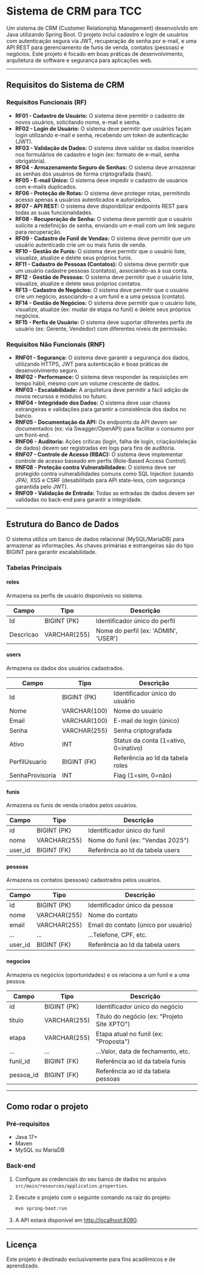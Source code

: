# Sistema de CRM para TCC

Um sistema de CRM (Customer Relationship Management) desenvolvido em Java utilizando Spring Boot. O projeto inclui cadastro e login de usuários com autenticação segura via JWT, recuperação de senha por e-mail, e uma API REST para gerenciamento de funis de venda, contatos (pessoas) e negócios. Este projeto é focado em boas práticas de desenvolvimento, arquitetura de software e segurança para aplicações web.

---

## Requisitos do Sistema de CRM

### Requisitos Funcionais (RF)

- **RF01 - Cadastro de Usuário:** O sistema deve permitir o cadastro de novos usuários, solicitando nome, e-mail e senha.
- **RF02 - Login de Usuário:** O sistema deve permitir que usuários façam login utilizando e-mail e senha, recebendo um token de autenticação (JWT).
- **RF03 - Validação de Dados:** O sistema deve validar os dados inseridos nos formulários de cadastro e login (ex: formato de e-mail, senha obrigatória).
- **RF04 - Armazenamento Seguro de Senhas:** O sistema deve armazenar as senhas dos usuários de forma criptografada (hash).
- **RF05 - E-mail Único:** O sistema deve impedir o cadastro de usuários com e-mails duplicados.
- **RF06 - Proteção de Rotas:** O sistema deve proteger rotas, permitindo acesso apenas a usuários autenticados e autorizados.
- **RF07 - API REST:** O sistema deve disponibilizar endpoints REST para todas as suas funcionalidades.
- **RF08 - Recuperação de Senha:** O sistema deve permitir que o usuário solicite a redefinição de senha, enviando um e-mail com um link seguro para recuperação.
- **RF09 - Cadastro de Funil de Vendas:** O sistema deve permitir que um usuário autenticado crie um ou mais funis de venda.
- **RF10 - Gestão de Funis:** O sistema deve permitir que o usuário liste, visualize, atualize e delete seus próprios funis.
- **RF11 - Cadastro de Pessoas (Contatos):** O sistema deve permitir que um usuário cadastre pessoas (contatos), associando-as à sua conta.
- **RF12 - Gestão de Pessoas:** O sistema deve permitir que o usuário liste, visualize, atualize e delete seus próprios contatos.
- **RF13 - Cadastro de Negócios:** O sistema deve permitir que o usuário crie um negócio, associando-o a um funil e a uma pessoa (contato).
- **RF14 - Gestão de Negócios:** O sistema deve permitir que o usuário liste, visualize, atualize (ex: mudar de etapa no funil) e delete seus próprios negócios.
- **RF15 - Perfis de Usuário:** O sistema deve suportar diferentes perfis de usuário (ex: Gerente, Vendedor) com diferentes níveis de permissão.

### Requisitos Não Funcionais (RNF)

- **RNF01 - Segurança:** O sistema deve garantir a segurança dos dados, utilizando HTTPS, JWT para autenticação e boas práticas de desenvolvimento seguro.
- **RNF02 - Performance:** O sistema deve responder às requisições em tempo hábil, mesmo com um volume crescente de dados.
- **RNF03 - Escalabilidade:** A arquitetura deve permitir a fácil adição de novos recursos e módulos no futuro.
- **RNF04 - Integridade dos Dados:** O sistema deve usar chaves estrangeiras e validações para garantir a consistência dos dados no banco.
- **RNF05 - Documentação da API:** Os endpoints da API devem ser documentados (ex: via Swagger/OpenAPI) para facilitar o consumo por um front-end.
- **RNF06 - Auditoria:** Ações críticas (login, falha de login, criação/deleção de dados) devem ser registradas em logs para fins de auditoria.
- **RNF07 - Controle de Acesso (RBAC):** O sistema deve implementar controle de acesso baseado em perfis (Role-Based Access Control).
- **RNF08 - Proteção contra Vulnerabilidades:** O sistema deve ser protegido contra vulnerabilidades comuns como SQL Injection (usando JPA), XSS e CSRF (desabilitado para API state-less, com segurança garantida pelo JWT).
- **RNF09 - Validação de Entrada:** Todas as entradas de dados devem ser validadas no back-end para garantir a integridade.

---

## Estrutura do Banco de Dados

O sistema utiliza um banco de dados relacional (MySQL/MariaDB) para armazenar as informações. As chaves primárias e estrangeiras são do tipo BIGINT para garantir escalabilidade.

### Tabelas Principais

#### **roles**
Armazena os perfis de usuário disponíveis no sistema.

| Campo      | Tipo         | Descrição                       |
|------------|--------------|---------------------------------|
| Id         | BIGINT (PK)  | Identificador único do perfil   |
| Descricao  | VARCHAR(255) | Nome do perfil (ex: 'ADMIN', 'USER') |

#### **users**
Armazena os dados dos usuários cadastrados.

| Campo           | Tipo          | Descrição                                               |
|-----------------|---------------|---------------------------------------------------------|
| Id              | BIGINT (PK)   | Identificador único do usuário                          |
| Nome            | VARCHAR(100)  | Nome do usuário                                         |
| Email           | VARCHAR(100)  | E-mail de login (único)                                 |
| Senha           | VARCHAR(255)  | Senha criptografada                                     |
| Ativo           | INT           | Status da conta (1=ativo, 0=inativo)                   |
| PerfilUsuario   | BIGINT (FK)   | Referência ao Id da tabela roles                        |
| SenhaProvisoria | INT           | Flag (1=sim, 0=não)                                     |

#### **funis**
Armazena os funis de venda criados pelos usuários.

| Campo   | Tipo         | Descrição                              |
|---------|--------------|----------------------------------------|
| id      | BIGINT (PK)  | Identificador único do funil           |
| nome    | VARCHAR(255) | Nome do funil (ex: "Vendas 2025")      |
| user_id | BIGINT (FK)  | Referência ao Id da tabela users       |

#### **pessoas**
Armazena os contatos (pessoas) cadastrados pelos usuários.

| Campo    | Tipo         | Descrição                                     |
|----------|--------------|-----------------------------------------------|
| id       | BIGINT (PK)  | Identificador único da pessoa                 |
| nome     | VARCHAR(255) | Nome do contato                               |
| email    | VARCHAR(255) | Email do contato (único por usuário)          |
| ...      | ...          | ...Telefone, CPF, etc.                        |
| user_id  | BIGINT (FK)  | Referência ao Id da tabela users              |

#### **negocios**
Armazena os negócios (oportunidades) e os relaciona a um funil e a uma pessoa.

| Campo     | Tipo         | Descrição                                      |
|-----------|--------------|-----------------------------------------------|
| id        | BIGINT (PK)  | Identificador único do negócio                |
| titulo    | VARCHAR(255) | Título do negócio (ex: "Projeto Site XPTO")   |
| etapa     | VARCHAR(255) | Etapa atual no funil (ex: "Proposta")         |
| ...       | ...          | ...Valor, data de fechamento, etc.            |
| funil_id  | BIGINT (FK)  | Referência ao id da tabela funis              |
| pessoa_id | BIGINT (FK)  | Referência ao id da tabela pessoas            |

---

## Como rodar o projeto

### Pré-requisitos

- Java 17+
- Maven
- MySQL ou MariaDB

### Back-end

1. Configure as credenciais do seu banco de dados no arquivo `src/main/resources/application.properties`.
2. Execute o projeto com o seguinte comando na raiz do projeto:

   ```bash
   mvn spring-boot:run
   ```

3. A API estará disponível em [http://localhost:8080](http://localhost:8080).

---

## Licença

Este projeto é destinado exclusivamente para fins acadêmicos e de aprendizado.
